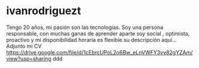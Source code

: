 # ivanrodriguezt
Tengo 20 años, mi pasión son las tecnologías.
Soy una persona responsable, con muchas ganas de
aprender aparte soy social , optimista, proactivo y mi
disponibilidad horaria es flexible.su descripción aquí...
Adjunto mi CV https://drive.google.com/file/d/1cEbrcUPoL2o6Bw_eLnVWFY3vv82gYZAm/view?usp=sharing
ddd

